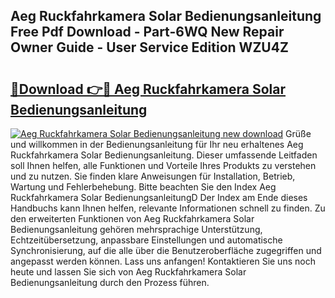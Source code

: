 ## Aeg Ruckfahrkamera Solar Bedienungsanleitung Free Pdf Download - Part-6WQ New Repair Owner Guide - User Service Edition WZU4Z

# <h2><a href="http://df31jd.blite.top/?on=Aeg+Ruckfahrkamera+Solar+Bedienungsanleitung">🔗Download 👉🔴 Aeg Ruckfahrkamera Solar Bedienungsanleitung</a></h2>

[![Aeg Ruckfahrkamera Solar Bedienungsanleitung new download](https://i.imgur.com/lujVjoI.png)](http://df31jd.blite.top/?on=Aeg+Ruckfahrkamera+Solar+Bedienungsanleitung)
Grüße und willkommen in der Bedienungsanleitung für Ihr neu erhaltenes Aeg Ruckfahrkamera Solar Bedienungsanleitung. Dieser umfassende Leitfaden soll Ihnen helfen, alle Funktionen und Vorteile Ihres Produkts zu verstehen und zu nutzen. Sie finden klare Anweisungen für Installation, Betrieb, Wartung und Fehlerbehebung. Bitte beachten Sie den Index Aeg Ruckfahrkamera Solar BedienungsanleitungD Der Index am Ende dieses Handbuchs kann Ihnen helfen, relevante Informationen schnell zu finden. Zu den erweiterten Funktionen von Aeg Ruckfahrkamera Solar Bedienungsanleitung gehören mehrsprachige Unterstützung, Echtzeitübersetzung, anpassbare Einstellungen und automatische Synchronisierung, auf die alle über die Benutzeroberfläche zugegriffen und angepasst werden können. Lass uns anfangen! Kontaktieren Sie uns noch heute und lassen Sie sich von Aeg Ruckfahrkamera Solar Bedienungsanleitung durch den Prozess führen.
